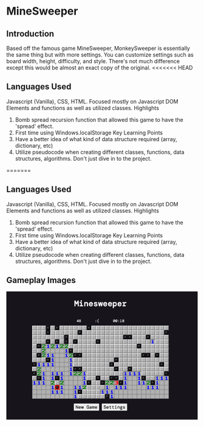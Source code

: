 # MineSweeper

## Introduction
Based off the famous game MineSweeper, MonkeySweeper is essentially the same thing but with more settings. You can customize settings such as board width, height, difficulty, and style. There's not much difference except this would be almost an exact copy of the original.
<<<<<<< HEAD
## Languages Used
Javascript (Vanilla), CSS, HTML. Focused mostly on Javascript DOM Elements and functions as well as utilized classes.
Highlights
1. Bomb spread recursion function that allowed this game to have the 'spread' effect.
2. First time using Windows.localStorage
Key Learning Points
1. Have a better idea of what kind of data structure required (array, dictionary, etc)
2. Utilize pseudocode when creating different classes, functions, data structures, algorithms. Don't just dive in to the project.

=======

## Languages Used
Javascript (Vanilla), CSS, HTML. Focused mostly on Javascript DOM Elements and functions as well as utilized classes.
Highlights
1. Bomb spread recursion function that allowed this game to have the 'spread' effect.
2. First time using Windows.localStorage
Key Learning Points
1. Have a better idea of what kind of data structure required (array, dictionary, etc)
2. Utilize pseudocode when creating different classes, functions, data structures, algorithms. Don't just dive in to the project.

## Gameplay Images
![Gameplay Image](img/gameplay.png)
